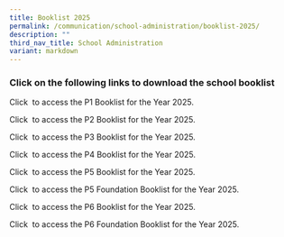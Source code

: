 ```yaml
---
title: Booklist 2025
permalink: /communication/school-administration/booklist-2025/
description: ""
third_nav_title: School Administration
variant: markdown
---
```

### Click on the following links to download the school booklist 

Click  to access the P1 Booklist for the Year 2025.  
  
Click  to access the P2 Booklist for the Year 2025.  
  
Click  to access the P3 Booklist for the Year 2025.  
  
Click  to access the P4 Booklist for the Year 2025.  
  
Click  to access the P5 Booklist for the Year 2025.  
  
Click  to access the P5 Foundation Booklist for the Year 2025.  
  
Click  to access the P6 Booklist for the Year 2025.  
  
Click  to access the P6 Foundation Booklist for the Year 2025.